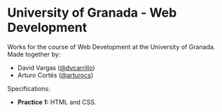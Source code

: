 # University of Granada - Web Development

Works for the course of Web Development at the University of Granada. Made together by:
- David Vargas ([@dvcarrillo](http://github.com/dvcarrillo))
- Arturo Cortés ([@arturocs](http://github.com/arturocs))

Specifications:
- **Practice 1:** HTML and CSS.
